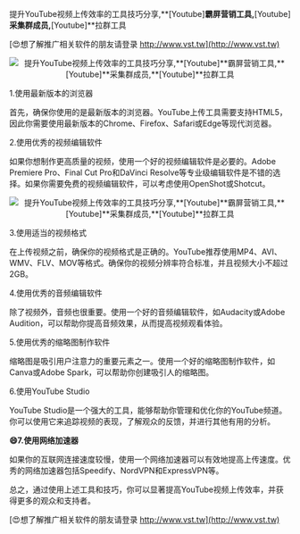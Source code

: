 提升YouTube视频上传效率的工具技巧分享,**[Youtube]**霸屏营销工具,**[Youtube]**采集群成员,**[Youtube]**拉群工具

[😍想了解推广相关软件的朋友请登录 http://www.vst.tw](http://www.vst.tw)

 <center><img src="https://vst.tw/MP4/tuiguang/png/5.png" alt="提升YouTube视频上传效率的工具技巧分享,**[Youtube]**霸屏营销工具,**[Youtube]**采集群成员,**[Youtube]**拉群工具"></center>

1.使用最新版本的浏览器

首先，确保你使用的是最新版本的浏览器。YouTube上传工具需要支持HTML5，因此你需要使用最新版本的Chrome、Firefox、Safari或Edge等现代浏览器。

2.使用优秀的视频编辑软件

如果你想制作更高质量的视频，使用一个好的视频编辑软件是必要的。Adobe Premiere Pro、Final Cut Pro和DaVinci Resolve等专业级编辑软件是不错的选择。如果你需要免费的视频编辑软件，可以考虑使用OpenShot或Shotcut。

 <center><img src="https://vst.tw/MP4/tuiguang/png/1.png" alt="提升YouTube视频上传效率的工具技巧分享,**[Youtube]**霸屏营销工具,**[Youtube]**采集群成员,**[Youtube]**拉群工具"></center>

3.使用适当的视频格式

在上传视频之前，确保你的视频格式是正确的。YouTube推荐使用MP4、AVI、WMV、FLV、MOV等格式。确保你的视频分辨率符合标准，并且视频大小不超过2GB。

4.使用优秀的音频编辑软件

除了视频外，音频也很重要。使用一个好的音频编辑软件，如Audacity或Adobe Audition，可以帮助你提高音频效果，从而提高视频观看体验。

5.使用优秀的缩略图制作软件

缩略图是吸引用户注意力的重要元素之一。使用一个好的缩略图制作软件，如Canva或Adobe Spark，可以帮助你创建吸引人的缩略图。

6.使用YouTube Studio

YouTube Studio是一个强大的工具，能够帮助你管理和优化你的YouTube频道。你可以使用它来追踪视频的表现，了解观众的反馈，并进行其他有用的分析。

**😄7.使用网络加速器**

如果你的互联网连接速度较慢，使用一个网络加速器可以有效地提高上传速度。优秀的网络加速器包括Speedify、NordVPN和ExpressVPN等。

总之，通过使用上述工具和技巧，你可以显著提高YouTube视频上传效率，并获得更多的观众和支持者。

[😍想了解推广相关软件的朋友请登录 http://www.vst.tw](http://www.vst.tw)



